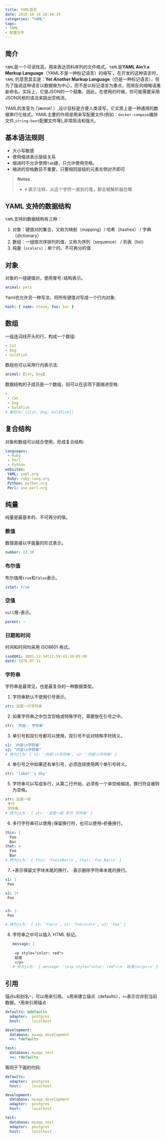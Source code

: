 ```yaml
---
title: YAML语言
date: 2018-10-14 18:44:39
categories: "YAML"
tags:
- YAML
- 配置文件
---
```


## 简介
`YAML`是一个可读性高，用来表达资料序列的文件格式。`YAML`是**YAML Ain’t a Markup Language**（YAML不是一种标记语言）的缩写 。在开发的这种语言时，`YAML` 的意思其实是：**Yet Another Markup Language**（仍是一种标记语言），但为了强调这种语言以数据做为中心，而不是以标记语言为重点，而用反向缩略语重新命名。实际上，它是JSON的一个超集，因此，在使用的时候，你可能需要采用JSON风格的语法来跳出空格流。

YAML的发音为 /ˈjæməl/ ）,设计目标是方便人类读写。它实质上是一种通用的数据串行化格式。YAML主要的作用是用来写配置文件(例如：`docker-compose`编排文件,`string-boot`配置文件等),非常简洁和强大。

## 基本语法规则
- 大小写敏感
- 使用缩进表示层级关系
- 缩进时不允许使用`Tab`键，只允许使用空格。
- 缩进的空格数目不重要，只要相同层级的元素左侧对齐即可

> **Notes**
> - `#` 表示注释，从这个字符一直到行尾，都会被解析器忽略


## YAML 支持的数据结构
`YAML`支持的数据结构有三种：
1. 对象：键值对的集合，又称为映射（mapping）/ 哈希（hashes） / 字典（dictionary）
2. 数组：一组按次序排列的值，又称为序列（sequence） / 列表（list）
3. 纯量（`scalars`）：单个的、不可再分的值

## 对象
对象的一组键值对，使用冒号`:`结构表示。

```yaml
animal: pets
```
Yaml也允许另一种写法，将所有键值对写成一个行内对象:
```yaml
hash: { name: Steve, foo: bar } 
```

## 数组
一组连词线开头的行，构成一个数组:
```yaml
- Cat
- Dog
- Goldfish
```
数组也可以采用行内表示法:
```yaml
animal: [Cat, Dog]
```

数据结构的子成员是一个数组，则可以在该项下面缩进空格:
```yaml
- 
 - Cat
 - Dog
 - Goldfish
# 解析为: [[Cat, Dog, Goldfish]]
```

## 复合结构
对象和数组可以结合使用，形成复合结构:
```yaml
languages:
 - Ruby
 - Perl
 - Python 
websites:
 YAML: yaml.org 
 Ruby: ruby-lang.org 
 Python: python.org 
 Perl: use.perl.org 
```

## 纯量
纯量是最基本的、不可再分的值。

### 数值
数值直接以字面量的形式表示。
```yaml
number: 12.30
```

### 布尔值
布尔值用`true`和`false`表示。
```yaml
isSet: true
```

### 空值
`null`用`~`表示。
```yaml
parent: ~ 
```

### 日期和时间
时间和时间均采用 ISO8601 格式。
```yaml
iso8601: 2001-12-14t21:59:43.10-05:00 
date: 1976-07-31
```
### 字符串
字符串是最常见，也是最复杂的一种数据类型。
1. 字符串默认不使用引号表示。
  ```yaml
  str: 这是一行字符串
  ```
2. 如果字符串之中包含空格或特殊字符，需要放在引号之中。
  ```yaml
  str: '内容： 字符串'
  ```
3. 单引号和双引号都可以使用，双引号不会对特殊字符转义。
  ```yaml
  s1: '内容\n字符串'
  s2: "内容\n字符串"
  # 转为js为: { s1: '内容\\n字符串', s2: '内容\n字符串' }
  ```
4. 单引号之中如果还有单引号，必须连续使用两个单引号转义。
  ```yaml
  str: 'labor''s day' 
  ```
5. 字符串可以写成多行，从第二行开始，必须有一个单空格缩进。换行符会被转为空格。
  ```yaml
  str: 这是一段
   多行
   字符串
  # 转为js为： { str: '这是一段 多行 字符串' }
  ```
6. 多行字符串可以使用`|`保留换行符，也可以使用`>`折叠换行。 
  ```yaml
  this: |
    Foo
    Bar
  that: >
    Foo
    Bar
  # 转为js为： { this: 'Foo\nBar\n', that: 'Foo Bar\n' }
  ```
7. `+`表示保留文字块末尾的换行，`-`表示删除字符串末尾的换行。
  ```yaml
  s1: |
   Foo

  s2: |+
   Foo


  s3: |-
   Foo

  # 转为js为： { s1: 'Foo\n', s2: 'Foo\n\n\n', s3: 'Foo' }
  ```

8. 字符串之中可以插入 HTML 标记。
   ```yaml
   message: |
    
    <p style="color: red">
    段落
    </p>
   # 转为js为： { message: '\n<p style="color: red">\n  段落\n</p>\n' }
   ```
## 引用
锚点`&`和别名`*`，可以用来引用。
`&`用来建立锚点（defaults），`<<`表示合并到当前数据，`*`用来引用锚点
```yaml
defaults: &defaults
  adapter:  postgres
  host:     localhost

development:
  database: myapp_development
  <<: *defaults

test:
  database: myapp_test
  <<: *defaults
```

等同于下面的代码:

```yaml
defaults:
  adapter:  postgres
  host:     localhost

development:
  database: myapp_development
  adapter:  postgres
  host:     localhost

test:
  database: myapp_test
  adapter:  postgres
  host:     localhost
```